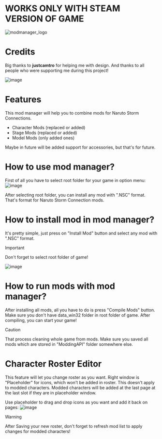 # WORKS ONLY WITH STEAM VERSION OF GAME

![modmanager_logo](https://github.com/TheLeonX/NSC-ModManager/assets/92672927/4530b8cf-f540-4e52-a68e-082a46b01652)
# Credits
Big thanks to **justcamtro** for helping me with design.
And thanks to all people who were supporting me during this project!


![image](https://github.com/TheLeonX/NSC-ModManager/assets/92672927/84ce33d9-af2f-40b2-8190-e5206bc0584d)

# Features
This mod manager will help you to combine mods for Naruto Storm Connections.
- Character Mods (replaced or added)
- Stage Mods (replaced or added)
- Model Mods (only added ones)

Maybe in future will be added support for accessories, but that's for future.

# How to use mod manager?
First of all you have to select root folder for your game in option menu:
![image](https://github.com/TheLeonX/NSC-ModManager/assets/92672927/d2047599-25f7-4373-8e33-e87d9301da35)

After selecting root folder, you can install any mod with ".NSC" format. That's format for Naruto Storm Connection mods.

# How to install mod in mod manager?
It's pretty simple, just press on "Install Mod" button and select any mod with ".NSC" format.
> [!IMPORTANT]
> Don't forget to select root folder of game!

![image](https://github.com/TheLeonX/NSC-ModManager/assets/92672927/d59ad372-d949-4754-9a39-9fee8ffbbf71)

# How to run mods with mod manager?
After installing all mods, all you have to do is press "Compile Mods" button. Make sure you don't have data_win32 folder in root folder of game.
After compiling, you can start your game!
> [!CAUTION]
> That process cleaning whole game from mods. Make sure you saved all mods which are stored in "ModdingAPI" folder somewhere else.

# Character Roster Editor
This feature will let you change roster as you want. Right window is "Placeholder" for icons, which won't be added in roster. 
This doesn't apply to modded characters. Modded characters will be added at the last page at the last slot if they are in placeholder window.

Use placeholder to drag and drop icons as you want and add it back on pages:
![image](https://github.com/TheLeonX/NSC-ModManager/assets/92672927/a2de356c-de0e-4369-9072-1a422f6b1663)
> [!WARNING]
> After Saving your new roster, don't forget to refresh mod list to apply changes for modded characters!

